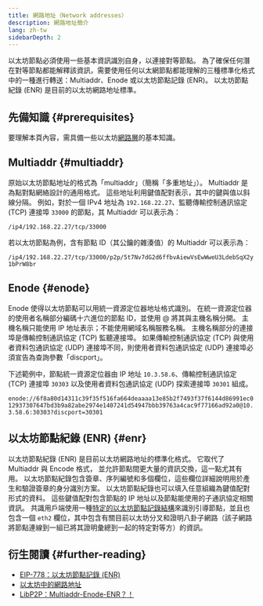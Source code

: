 ```yaml
---
title: 網路地址（Network addresses）
description: 網路地址簡介
lang: zh-tw
sidebarDepth: 2
---
```


以太坊節點必須使用一些基本資訊識別自身，以連接對等節點。 為了確保任何潛在對等節點都能解釋該資訊，需要使用任何以太網節點都能理解的三種標準化格式中的一種進行轉送：Multiaddr、Enode 或以太坊節點記錄 (ENR)。 以太坊節點紀錄 (ENR) 是目前的以太坊網路地址標準。

## 先備知識 {#prerequisites}

要理解本頁內容，需具備一些以太坊[網路層](/developers/docs/networking-layer/)的基本知識。

## Multiaddr {#multiaddr}

原始以太坊節點地址的格式為「multiaddr」（簡稱「多重地址」）。 Multiaddr 是為點對點網絡設計的通用格式。 這些地址利用鍵值配對表示，其中的鍵與值以斜線分隔。 例如，對於一個 IPv4 地址為 `192.168.22.27`、監聽傳輸控制通訊協定 (TCP) 連接埠 `33000` 的節點，其 Multiaddr 可以表示為：

`/ip4/192.168.22.27/tcp/33000`

若以太坊節點為例，含有節點 ID（其公鑰的雜湊值）的 Multiaddr 可以表示為：

`/ip4/192.168.22.27/tcp/33000/p2p/5t7Nv7dG2d6ffbvAiewVsEwWweU3LdebSqX2y1bPrW8br`

## Enode {#enode}

Enode 使得以太坊節點可以用統一資源定位器地址格式識別。 在統一資源定位器的使用者名稱部分編碼十六進位的節點 ID，並使用 @ 將其與主機名稱分開。 主機名稱只能使用 IP 地址表示；不能使用網域名稱服務名稱。 主機名稱部分的連接埠是傳輸控制通訊協定 (TCP) 監聽連接埠。 如果傳輸控制通訊協定 (TCP) 與使用者資料包通訊協定 (UDP) 連接埠不同，則使用者資料包通訊協定 (UDP) 連接埠必須宣告為查詢參數「discport」。

下述範例中，節點統一資源定位器由 IP 地址 `10.3.58.6`、傳輸控制通訊協定 (TCP) 連接埠 `30303` 以及使用者資料包通訊協定 (UDP) 探索連接埠 `30301` 組成。

`enode://6f8a80d14311c39f35f516fa664deaaaa13e85b2f7493f37f6144d86991ec012937307647bd3b9a82abe2974e1407241d54947bbb39763a4cac9f77166ad92a0@10.3.58.6:30303?discport=30301`

## 以太坊節點紀錄 (ENR) {#enr}

以太坊節點紀錄 (ENR) 是目前以太坊網路地址的標準化格式。 它取代了 Multiaddr 與 Encode 格式， 並允許節點間更大量的資訊交換，這一點尤其有用。 以太坊節點紀錄包含簽章、序列編號和多個欄位，這些欄位詳細說明用於產生和驗證簽章的身分識別方案。 以太坊節點紀錄也可以填入任意組織為鍵值配對形式的資料。 這些鍵值配對包含節點的 IP 地址以及節點能使用的子通訊協定相關資訊。 共識用戶端使用一種[特定的以太坊節點記錄結構](https://github.com/ethereum/consensus-specs/blob/dev/specs/phase0/p2p-interface.md#enr-structure)來識別引導節點，並且也包含一個 `eth2` 欄位，其中包含有關目前以太坊分叉和證明八卦子網路（該子網路將節點連線到一組已將其證明彙總到一起的特定對等方）的資訊。

## 衍生閱讀 {#further-reading}

- [EIP-778：以太坊節點記錄 (ENR)](https://eips.ethereum.org/EIPS/eip-778)
- [以太坊中的網路地址](https://dean.eigenmann.me/blog/2020/01/21/network-addresses-in-ethereum/)
- [LibP2P：Multiaddr-Enode-ENR？！](https://consensys.net/diligence/blog/2020/09/libp2p-multiaddr-enode-enr/)
